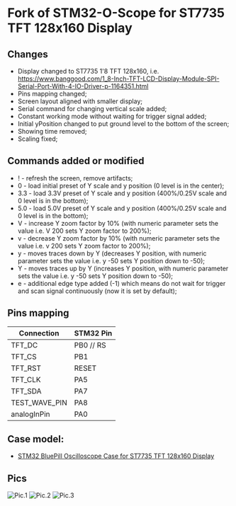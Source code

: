 # Fork of STM32-O-Scope for ST7735 TFT 128x160 Display

## Changes

* Display changed to ST7735 1'8 TFT 128x160, i.e. https://www.banggood.com/1_8-Inch-TFT-LCD-Display-Module-SPI-Serial-Port-With-4-IO-Driver-p-1164351.html
* Pins mapping changed;
* Screen layout aligned with smaller display;
* Serial command for changing vertical scale added;
* Constant working mode without waiting for trigger signal added;
* Initial yPosition changed to put ground level to the bottom of the screen;
* Showing time removed;
* Scaling fixed;

## Commands added or modified
* ! - refresh the screen, remove artifacts;
* 0 - load initial preset of Y scale and y position (0 level is in the center);
* 3.3 - load 3.3V preset of Y scale and y position (400%/0.25V scale and 0 level is in the bottom);
* 5.0 - load 5.0V preset of Y scale and y position (400%/0.25V scale and 0 level is in the bottom);
* V - increase Y zoom factor by 10% (with numeric parameter sets the value i.e. V 200 sets Y zoom factor to 200%);
* v - decrease Y zoom factor by 10% (with numeric parameter sets the value i.e. v 200 sets Y zoom factor to 200%);
* y - moves traces down by Y (decreases Y position, with numeric parameter sets the value i.e. y -50 sets Y position down to -50); 
* Y - moves traces up by Y (increases Y position, with numeric parameter sets the value i.e. y -50 sets Y position down to -50); 
* e - additional edge type added (-1) which means do not wait for trigger and scan signal continuously (now it is set by default);

## Pins mapping

| Connection    | STM32 Pin |
| ------------- | ------------- |
| TFT_DC	| PB0 // RS |
| TFT_CS	| PB1       |
| TFT_RST	| RESET     |
| TFT_CLK	| PA5       |
| TFT_SDA	| PA7       |
| TEST_WAVE_PIN	| PA8	    |
| analogInPin 	| PA0       |

## Case model:

* [STM32 BluePill Oscilloscope Case for ST7735 TFT 128x160 Display](https://www.thingiverse.com/thing:4035217)

## Pics
![Pic.1](docs/img1.PNG)
![Pic.2](docs/img2.PNG)
![Pic.3](docs/img3.PNG)



